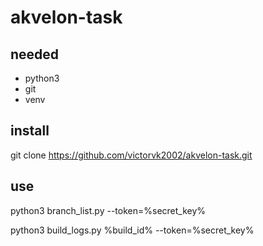 # akvelon-task

## needed
 - python3
 - git
 - venv

## install
git clone https://github.com/victorvk2002/akvelon-task.git

## use

python3 branch_list.py --token=%secret_key%

python3 build_logs.py %build_id% --token=%secret_key%
